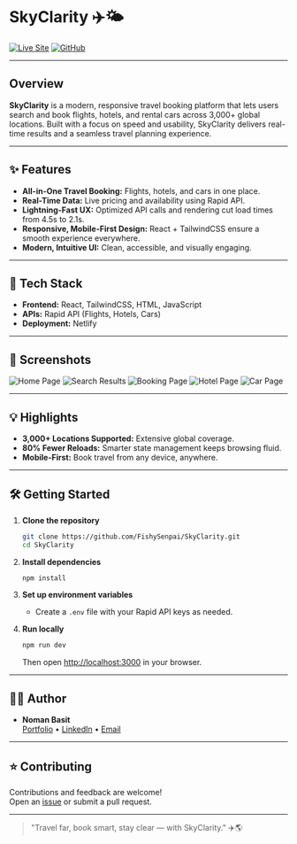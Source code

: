 # SkyClarity ✈️🌤️

[![Live Site](https://img.shields.io/badge/Live%20Demo-skyclarity.netlify.app-blue?style=for-the-badge&logo=google-chrome)](https://skyclarity.netlify.app)
[![GitHub](https://img.shields.io/badge/Source%20Code-GitHub-181717?style=for-the-badge&logo=github)](https://github.com/FishySenpai/SkyClarity)

---

## Overview

**SkyClarity** is a modern, responsive travel booking platform that lets users search and book flights, hotels, and rental cars across 3,000+ global locations. Built with a focus on speed and usability, SkyClarity delivers real-time results and a seamless travel planning experience.

---

## ✨ Features

- **All-in-One Travel Booking:** Flights, hotels, and cars in one place.
- **Real-Time Data:** Live pricing and availability using Rapid API.
- **Lightning-Fast UX:** Optimized API calls and rendering cut load times from 4.5s to 2.1s.
- **Responsive, Mobile-First Design:** React + TailwindCSS ensure a smooth experience everywhere.
- **Modern, Intuitive UI:** Clean, accessible, and visually engaging.

---

## 🚀 Tech Stack

- **Frontend:** React, TailwindCSS, HTML, JavaScript
- **APIs:** Rapid API (Flights, Hotels, Cars)
- **Deployment:** Netlify

---

## 📸 Screenshots

![Home Page](https://res.cloudinary.com/dvdqc1fix/image/upload/v1751717716/skyClarity_pfcjkv.png)
![Search Results](https://res.cloudinary.com/dvdqc1fix/image/upload/v1751717607/skyclarity_2_orwfki.png)
![Booking Page](https://res.cloudinary.com/dvdqc1fix/image/upload/v1751717606/skyclarity_3_zyikc1.png)
![Hotel Page](https://res.cloudinary.com/dvdqc1fix/image/upload/v1751717608/skyclarity_5_qiddzj.png)
![Car Page](https://res.cloudinary.com/dvdqc1fix/image/upload/v1751717606/skyclarity_6_wvhdrs.png)

---

## 💡 Highlights

- **3,000+ Locations Supported:** Extensive global coverage.
- **80% Fewer Reloads:** Smarter state management keeps browsing fluid.
- **Mobile-First:** Book travel from any device, anywhere.

---

## 🛠️ Getting Started

1. **Clone the repository**
    ```bash
    git clone https://github.com/FishySenpai/SkyClarity.git
    cd SkyClarity
    ```

2. **Install dependencies**
    ```bash
    npm install
    ```

3. **Set up environment variables**
    - Create a `.env` file with your Rapid API keys as needed.

4. **Run locally**
    ```bash
    npm run dev
    ```
    Then open [http://localhost:3000](http://localhost:3000) in your browser.

---

## 🧑‍💻 Author

- **Noman Basit**  
  [Portfolio](https://nomanbasit.netlify.app) • [LinkedIn](https://linkedin.com/in/noman-basit) • [Email](mailto:nomanbasit366@gmail.com)

---

## ⭐ Contributing

Contributions and feedback are welcome!  
Open an [issue](https://github.com/FishySenpai/SkyClarity/issues) or submit a pull request.

---

> "Travel far, book smart, stay clear — with SkyClarity." ✈️🌎
